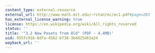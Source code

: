 ```yaml
---
content_type: external-resource
external_url: http://www-math.mit.edu/~rstan/ec/ec1.pdf#page=283
has_external_license_warning: true
license: https://en.wikipedia.org/wiki/All_rights_reserved
status: ''
title: '"3.2 New Posets from Old" (PDF - 4.4MB)'
uid: 955fc91b-8dfa-4562-b738-3b4d25d63a24
wayback_url: ''
---
```

